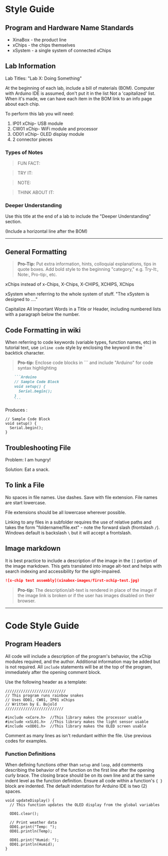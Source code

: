 # Style Guide

## Program and Hardware Name Standards

* XinaBox - the product line
* xChips - the chips themselves
* xSystem - a single system of connected xChips

## Lab Information

Lab Titles: "Lab X: Doing Something"

At the beginning of each lab, include a bill of materials (BOM).
Computer with Arduino IDE is assumed, don't put it in the list
Not a 'capitalized' list.
When it's made, we can have each item in the BOM link to an info page about each chip.

To perform this lab you will need:
1. IP01 xChip- USB module
2. CW01 xChip- WiFi module and processor 
3. OD01 xChip- OLED display module
4. 2 connector pieces

### Types of Notes

> FUN FACT: 

>TRY IT:

>NOTE:

>THINK ABOUT IT:

### Deeper Understanding

Use this title at the end of a lab to include the "Deeper Understanding" section. 

(Include a horizontal line after the BOM)
*** 

## General Formatting
> **Pro-Tip:** Put extra information, hints, colloquial explanations, tips in quote boxes. Add bold style to the beginning "category," e.g. Try-It:, Note:, Pro-tip:, etc.

xChips instead of x-Chips, X-Chips, X-CHIPS, XCHIPS, XChips

xSystem when referring to the whole system of stuff. "The xSystem is designed to ...."

Capitalize All Important Words in a Title or Header, including numbered lists with a paragraph below the number.

## Code Formatting in wiki

When referring to code keywords (variable types, function names, etc) in tutorial text, use `inline code` style by enclosing the keyword in the \` backtick character. 

> **Pro-tip:** Enclose code blocks in \`\`\` and include "Arduino" for code syntax highlighting


```Markdown
    ```Arduino
    // Sample Code Block
    void setup() {
      Serial.begin();
    }
    ```
```


Produces :


```Arduino
// Sample Code Block
void setup() {
  Serial.begin();
}
```

## Troubleshooting File

Problem: I am hungry!

Solution: Eat a snack.

## To link a File
No spaces in file names. Use dashes. Save with file extension. File names are start lowercase.

File extensions should be all lowercase wherever possible.

Linking to any files in a subfolder requires the use of relative paths and takes the form "foldername/file.ext" - note the forward slash (frontslash `/`). Windows default is backslash `\` but it will accept a frontslash.

## Image markdown

It is best practice to include a description of the image in the `[]` portion of the image markdown. This gets translated into image alt-text and helps with search indexing and accessibility for the sight-impaired.

```Markdown
![x-chip test assembly](xinabox-images/first-xchip-test.jpg)
```

> **Pro-tip:** The description/alt-text is rendered in place of the image if the image link is broken or if the user has images disabled on their browser.

***
# Code Style Guide

## Program Headers

All code will include a description of the program's behavior, the xChip modules required, and the author. Additional information may be added but is not required. All `include` statements will be at the top of the program, immediately after the opening comment block.

Use the following header as a template:


```Arduino
///////////////////////////
// This program runs rainbow snakes
// Uses OD01, CW01, IP01 xChips
// Written by E. Bujold
//////////////////////////

#include <xCore.h>  //This library makes the processor usable
#include <xSL01.h>  //This library makes the light sensor usable
#include <xOD01.h>  //This library makes the OLED screen usable
```

Comment as many lines as isn't redundant *within* the file. Use previous codes for examples.

### Function Definitions

When defining functions other than `setup` and `loop`, add comments describing the behavior of the function on the first line after the opening curly brace. The closing brace should be on its own line and at the same indent level as the function definition. Ensure all code within a function's `{ }` block are indented. The default indentation for Arduino IDE is two (2) spaces.

```Arduino
void updateDisplay() {
  // This function updates the OLED display from the global variables

  OD01.clear();
  
  // Print weather data
  OD01.print("Temp: ");
  OD01.println(Temp);
  
  OD01.print("Humid: ");
  OD01.println(Humid);
}
```
